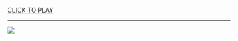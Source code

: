 
<a href="https://premium76.site?title=moto_games_unblocked&ref=13M">CLICK TO PLAY</a></h3>
<hr>

<a href="https://premium76.site?title=moto_games_unblocked&ref=13M"><img src="https://clearcache.store/games.png"></a>


